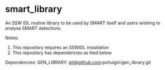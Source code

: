 smart_library
=============

An SSW IDL routine library to be used by SMART itself and users wishing to analyse SMART detections.

Notes:
1. This repository requires an SSWIDL installation
2. This repository has dependencies as lited below

Dependencies:
	GEN_LIBRARY: git@github.com:pohuigin/gen_library.git
